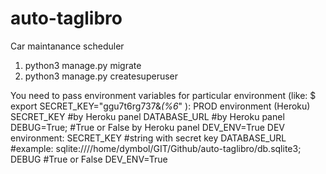 # auto-taglibro
Car maintanance scheduler

1. python3 manage.py migrate
2. python3 manage.py createsuperuser


You need to pass environment variables for particular environment (like: $ export SECRET_KEY="ggu7t6rg737&*(%6*" ):
    PROD environment (Heroku)
        SECRET_KEY      #by Heroku panel
        DATABASE_URL    #by Heroku panel
        DEBUG=True;     #True or False by Heroku panel
        DEV_ENV=True
    DEV environment:
        SECRET_KEY      #string with secret key
        DATABASE_URL    #example: sqlite:////home/dymbol/GIT/Github/auto-taglibro/db.sqlite3;
        DEBUG           #True or False
        DEV_ENV=True